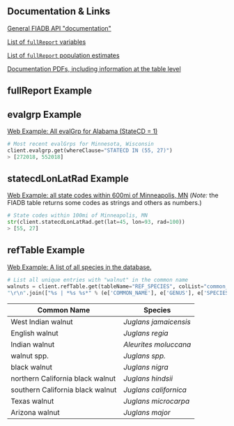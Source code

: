 ## Documentation & Links
[General FIADB API "documentation"](https://apps.fs.usda.gov/fia/datamart/images/datamart_api_tutorials.html)

[List of `fullReport` variables](https://apps.fs.usda.gov/fia/datamart/images/Evalidator_variable_library.html)

[List of `fullReport` population estimates](https://apps.fs.usda.gov/fia/datamart/images/Evalidator_pop_estimates.html)

[Documentation PDFs, including information at the table level](https://www.fia.fs.fed.us/library/database-documentation/)

## fullReport Example



## evalgrp Example
[Web Example: All evalGrp for Alabama (StateCD = 1)](https://apps.fs.usda.gov/Evalidator/rest/Evalidator/evalgrp?schemaName=FS_FIADB&whereClause=STATECD+IN+(1)&mostRecent=N)

```python
# Most recent evalGrps for Minnesota, Wisconsin
client.evalgrp.get(whereClause="STATECD IN (55, 27)")
> [272018, 552018]
```

## statecdLonLatRad Example
[Web Example: all state codes within 600mi of Minneapolis, MN](https://apps.fs.usda.gov/Evalidator/rest/Evalidator/statecdLonLatRad?lon=-93&lat=45&rad=600&schemaName=FS_FIA_SPATIAL) (*Note:* the FIADB table returns some codes as strings and others as numbers.)

```python
# State codes within 100mi of Minneapolis, MN
str(client.statecdLonLatRad.get(lat=45, lon=93, rad=100))
> [55, 27]
```

## refTable Example
[Web Example: A list of all species in the database.](https://apps.fs.usda.gov/Evalidator/rest/Evalidator/refTable?colList=common_name,%20genus,%20species&tableName=REF_SPECIES&whereStr=upper(common_name)%20like%20%27%%%27&outputFormat=HTML)

```python
# List all unique entries with "walnut" in the common name
walnuts = client.refTable.get(tableName="REF_SPECIES", colList="common_name, genus, species", whereStr="upper(common_name) LIKE '%WALNUT%'\r\n")
"\r\n".join(["%s | *%s %s*" % (e['COMMON_NAME'], e['GENUS'], e['SPECIES']) for e in walnuts])
```

Common Name | Species
-------------- | -------------
West Indian walnut | *Juglans jamaicensis*
English walnut | *Juglans regia*
Indian walnut | *Aleurites moluccana*
walnut spp. | *Juglans spp.*
black walnut | *Juglans nigra*
northern California black walnut | *Juglans hindsii*
southern California black walnut | *Juglans californica*
Texas walnut | *Juglans microcarpa*
Arizona walnut | *Juglans major*